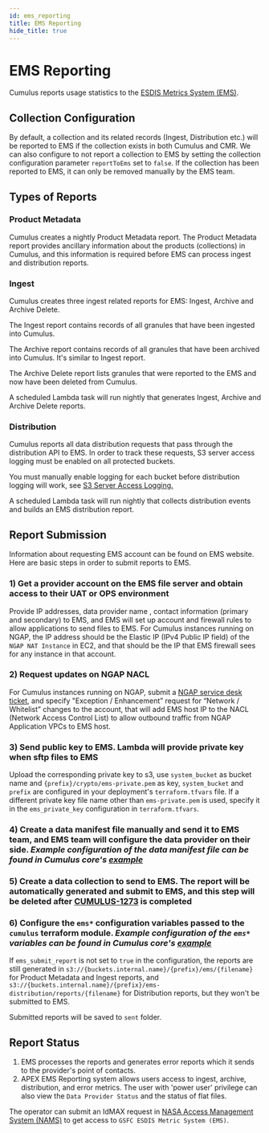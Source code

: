 ```yaml
---
id: ems_reporting
title: EMS Reporting
hide_title: true
---
```


# EMS Reporting

Cumulus reports usage statistics to the [ESDIS Metrics System (EMS)](https://earthdata.nasa.gov/about/science-system-description/eosdis-components/esdis-metrics-system-ems).

## Collection Configuration

By default, a collection and its related records (Ingest, Distribution etc.) will be reported to EMS if the collection exists in both Cumulus and CMR.  We can also configure to not report a collection to EMS by setting the collection configuration parameter `reportToEms` set to `false`.  If the collection has been reported to EMS, it can only be removed manually by the EMS team.

## Types of Reports

### Product Metadata

Cumulus creates a nightly Product Metadata report.  The Product Metadata report provides ancillary information about the products (collections) in Cumulus, and this information is required before EMS can process ingest and distribution reports.

### Ingest

Cumulus creates three ingest related reports for EMS: Ingest, Archive and Archive Delete.

The Ingest report contains records of all granules that have been ingested into Cumulus.

The Archive report contains records of all granules that have been archived into Cumulus.  It's similar to Ingest report.

The Archive Delete report lists granules that were reported to the EMS and now have been deleted from Cumulus.

A scheduled Lambda task will run nightly that generates Ingest, Archive and Archive Delete reports.

### Distribution

Cumulus reports all data distribution requests that pass through the distribution API to EMS. In order to track these requests, S3 server access logging must be enabled on all protected buckets.

You must manually enable logging for each bucket before distribution logging will work, see [S3 Server Access Logging.](../deployment/server_access_logging)

A scheduled Lambda task will run nightly that collects distribution events and builds an EMS distribution report.

## Report Submission

Information about requesting EMS account can be found on EMS website.  Here are basic steps in order to submit reports to EMS.

### 1) Get a provider account on the EMS file server and obtain access to their UAT or OPS environment

Provide IP addresses, data provider name , contact information (primary and secondary) to EMS, and EMS will set up account and firewall rules to allow applications to send files to EMS.
For Cumulus instances running on NGAP, the IP address should be the Elastic IP (IPv4 Public IP field) of the `NGAP NAT Instance` in EC2, and that should be the IP that EMS firewall sees for any instance in that account.

### 2) Request updates on NGAP NACL

For Cumulus instances running on NGAP, submit a [NGAP service desk ticket](https://bugs.earthdata.nasa.gov/servicedesk/customer/portals), and specify "Exception / Enhancement” request for “Network / Whitelist” changes to the account, that will add EMS host IP to the NACL (Network Access Control List) to allow outbound traffic from NGAP Application VPCs to EMS host.

### 3) Send public key to EMS. Lambda will provide private key when sftp files to EMS

Upload the corresponding private key to s3, use `system_bucket` as bucket name and `{prefix}/crypto/ems-private.pem` as key,  `system_bucket` and `prefix` are configured in your deployment's `terraform.tfvars` file.  If a different private key file name other than `ems-private.pem` is used, specify it in the `ems_private_key` configuration in `terraform.tfvars`.

### 4) Create a data manifest file manually and send it to EMS team, and EMS team will configure the data provider on their side.  _Example configuration of the data manifest file can be found in Cumulus core's [example](https://github.com/nasa/cumulus/blob/master/example/data/ems)_

### 5) Create a data collection to send to EMS.  The report will be automatically generated and submit to EMS, and this step will be deleted after [CUMULUS-1273](https://bugs.earthdata.nasa.gov/browse/CUMULUS-1273) is completed

### 6) Configure the `ems*` configuration variables passed to the `cumulus` terraform module. _Example configuration of the `ems*` variables can be found in Cumulus core's [example](https://github.com/nasa/cumulus/blob/master/example/cumulus-tf/terraform.tfvars.example)_

If  `ems_submit_report` is not set to `true` in the configuration, the reports are still generated in `s3://{buckets.internal.name}/{prefix}/ems/{filename}` for Product Metadata and Ingest reports, and `s3://{buckets.internal.name}/{prefix}/ems-distribution/reports/{filename}` for Distribution reports, but they won't be submitted to EMS.

Submitted reports will be saved to `sent` folder.

## Report Status

1. EMS processes the reports and generates error reports which it sends to the provider's point of contacts.
2. APEX EMS Reporting system allows users access to ingest, archive, distribution, and error metrics.  The user with 'power user' privilege can also view the `Data Provider Status` and the status of flat files.

The operator can submit an IdMAX request in [NASA Access Management System (NAMS)](https://idmax.nasa.gov/nams) to get access to `GSFC ESDIS Metric System (EMS)`.
